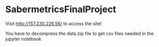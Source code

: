 # SabermetricsFinalProject

Visit http://157.230.226.56/ to access the site!

You have to decompress the data.zip file to get csv files needed in the jupyter notebook
